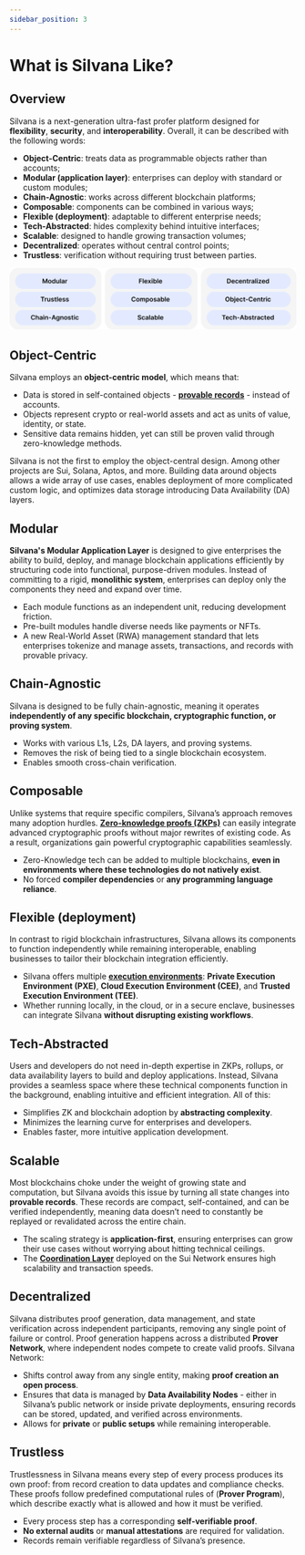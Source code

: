 ```yaml
---
sidebar_position: 3
---
```


# What is Silvana Like?

## Overview

Silvana is a next-generation ultra-fast profer platform designed for **flexibility**, **security**, and **interoperability**. Overall, it can be described with the following words:

* **Object-Centric**: treats data as programmable objects rather than accounts;
* **Modular (application layer)**: enterprises can deploy with standard or custom modules;
* **Chain-Agnostic**: works across different blockchain platforms;
* **Composable**: components can be combined in various ways;
* **Flexible (deployment)**: adaptable to different enterprise needs;
* **Tech-Abstracted**: hides complexity behind intuitive interfaces;
* **Scalable**: designed to handle growing transaction volumes;
* **Decentralized**: operates without central control points;
* **Trustless**: verification without requiring trust between parties.

![What is Silvana Like](./img/what-is-silvana-like.png)

## Object-Centric

Silvana employs an **object-centric model**, which means that:

* Data is stored in self-contained objects - [**provable records**](/Documentation/key-concepts/provable-records) - instead of accounts.
* Objects represent crypto or real-world assets and act as units of value, identity, or state.
* Sensitive data remains hidden, yet can still be proven valid through zero-knowledge methods.

Silvana is not the first to employ the object-central design. Among other projects are Sui, Solana, Aptos, and more. Building data around objects allows a wide array of use cases, enables deployment of more complicated custom logic, and optimizes data storage introducing Data Availability (DA) layers.

## Modular

**Silvana's Modular Application Layer** is designed to give enterprises the ability to build, deploy, and manage blockchain applications efficiently by structuring code into functional, purpose-driven modules. Instead of committing to a rigid, **monolithic system**, enterprises can deploy only the components they need and expand over time.

* Each module functions as an independent unit, reducing development friction.
* Pre-built modules handle diverse needs like payments or NFTs.
* A new Real-World Asset (RWA) management standard that lets enterprises tokenize and manage assets, transactions, and records with provable privacy.

## Chain-Agnostic

Silvana is designed to be fully chain-agnostic, meaning it operates **independently of any specific blockchain, cryptographic function, or proving system**. 

* Works with various L1s, L2s, DA layers, and proving systems.
* Removes the risk of being tied to a single blockchain ecosystem.
* Enables smooth cross-chain verification.

## Composable

Unlike systems that require specific compilers, Silvana’s approach removes many adoption hurdles. [**Zero-knowledge proofs (ZKPs)**](/Documentation/key-concepts/zk-proofs) can easily integrate advanced cryptographic proofs without major rewrites of existing code. As a result, organizations gain powerful cryptographic capabilities seamlessly.

* Zero-Knowledge tech can be added to multiple blockchains, **even in environments where these technologies do not natively exist**.
* No forced **compiler dependencies** or **any programming language reliance**.

## Flexible (deployment)

In contrast to rigid blockchain infrastructures, Silvana allows its components to function independently while remaining interoperable, enabling businesses to tailor their blockchain integration efficiently. 

* Silvana offers multiple [**execution environments**](/Documentation/Deployment/deployment-environments): **Private Execution Environment (PXE)**, **Cloud Execution Environment (CEE)**, and **Trusted Execution Environment (TEE)**.
* Whether running locally, in the cloud, or in a secure enclave, businesses can integrate Silvana **without disrupting existing workflows**.


## Tech-Abstracted

Users and developers do not need in-depth expertise in ZKPs, rollups, or data availability layers to build and deploy applications. Instead, Silvana provides a seamless space where these technical components function in the background, enabling intuitive and efficient integration. All of this:

* Simplifies ZK and blockchain adoption by **abstracting complexity**.
* Minimizes the learning curve for enterprises and developers.
* Enables faster, more intuitive application development.


## Scalable

Most blockchains choke under the weight of growing state and computation, but Silvana avoids this issue by turning all state changes into **provable records**. These records are compact, self-contained, and can be verified independently, meaning data doesn’t need to constantly be replayed or revalidated across the entire chain.

* The scaling strategy is **application-first**, ensuring enterprises can grow their use cases without worrying about hitting technical ceilings.
* The [**Coordination Layer**](/Documentation/architecture/Layers/coordination-layer) deployed on the Sui Network ensures high scalability and transaction speeds.

## Decentralized

Silvana distributes proof generation, data management, and state verification across independent participants, removing any single point of failure or control. Proof generation happens across a distributed **Prover Network**, where independent nodes compete to create valid proofs. Silvana Network:

* Shifts control away from any single entity, making **proof creation an open process**.
* Ensures that data is managed by **Data Availability Nodes** - either in Silvana’s public network or inside private deployments, ensuring records can be stored, updated, and verified across environments.
* Allows for **private** or **public setups** while remaining interoperable.

## Trustless

Trustlessness in Silvana means every step of every process produces its own proof: from record creation to data updates and compliance checks. These proofs follow predefined computational rules of (**Prover Program**), which describe exactly what is allowed and how it must be verified.

* Every process step has a corresponding **self-verifiable proof**.
* **No external audits** or **manual attestations** are required for validation.
* Records remain verifiable regardless of Silvana’s presence.

